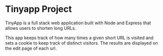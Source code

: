 # Tinyapp Project

TinyApp is a full stack web application built with Node and Express that allows users to shorten long URLs.

This app keeps track of how many times a given short URL is visited and sets a cookie to keep track of distinct visitors. The results are displayed on the edit page of each url.
